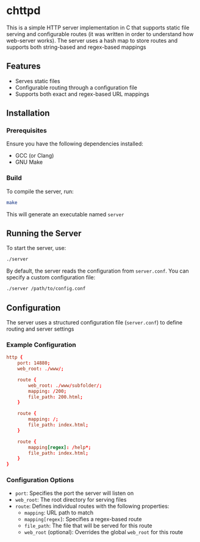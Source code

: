 # chttpd
This is a simple HTTP server implementation in C that supports static file serving and configurable routes (it was written in order to understand how web-server works). The server uses a hash map to store routes and supports both string-based and regex-based mappings

## Features
- Serves static files
- Configurable routing through a configuration file
- Supports both exact and regex-based URL mappings

## Installation
### Prerequisites
Ensure you have the following dependencies installed:
- GCC (or Clang)
- GNU Make

### Build
To compile the server, run:
```sh
make
```

This will generate an executable named `server`

## Running the Server
To start the server, use:
```sh
./server
```

By default, the server reads the configuration from `server.conf`. You can specify a custom configuration file:
```sh
./server /path/to/config.conf
```

## Configuration
The server uses a structured configuration file (`server.conf`) to define routing and server settings

### Example Configuration
```conf
http {
    port: 14880;
    web_root: ./www/;

    route {
        web_root: ./www/subfolder/;
        mapping: /200;
        file_path: 200.html;
    }

    route {
        mapping: /;
        file_path: index.html;
    }

    route {
        mapping[regex]: /help*;
        file_path: index.html;
    }
}
```

### Configuration Options
- `port`: Specifies the port the server will listen on
- `web_root`: The root directory for serving files
- `route`: Defines individual routes with the following properties:
  - `mapping`: URL path to match
  - `mapping[regex]`: Specifies a regex-based route
  - `file_path`: The file that will be served for this route
  - `web_root` (optional): Overrides the global `web_root` for this route

